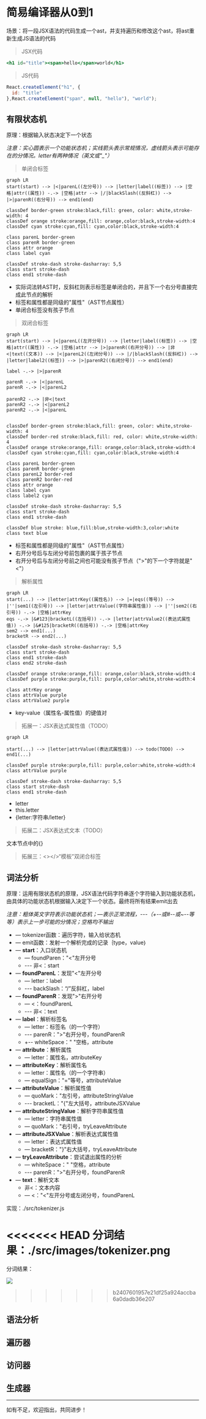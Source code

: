 # 简易编译器从0到1

场景：将一段JSX语法的代码生成一个ast，并支持遍历和修改这个ast，将ast重新生成JS语法的代码

> JSX代码

```jsx
<h1 id="title"><span>hello</span>world</h1>
```
> JS代码

```js
React.createElement("h1", {
  id: "title"
},React.createElement("span", null, "hello"), "world");
```
## 有限状态机

原理：根据输入状态决定下一个状态

*注意：实心圆表示一个功能状态机；实线箭头表示常规情况，虚线箭头表示可能存在的分情况。letter有两种情况（英文或"_"）*

> 单闭合标签

```mermaid
graph LR
start(start) --> |<|parenL((左分号)) --> |letter|label((标签)) --> |空格|attr((属性)) -.-> |空格|attr --> |/|blackSlash((反斜杠)) --> |>|parenR((右分号)) --> end1(end)

classDef border-green stroke:black,fill: green, color: white,stroke-width: 4
classDef orange stroke:orange,fill: orange,color:black,stroke-width:4
classDef cyan stroke:cyan,fill: cyan,color:black,stroke-width:4

class parenL border-green
class parenR border-green
class attr orange
class label cyan

classDef stroke-dash stroke-dasharray: 5,5
class start stroke-dash
class end1 stroke-dash
```

- 实际词法转AST时，反斜杠则表示标签是单闭合的，并且下一个右分号直接完成此节点的解析
- 标签和属性都是同级的"属性"（AST节点属性）
- 单闭合标签没有孩子节点

> 双闭合标签

```mermaid
graph LR
start(start) --> |<|parenL((左开分号)) --> |letter|label((标签)) --> |空格|attr((属性)) -.-> |空格|attr --> |>|parenR((右开分号)) --> |非<|text((文本)) --> |<|parenL2((左闭分号)) --> |/|blackSlash((反斜杠)) --> |letter|label2((标签)) --> |>|parenR2((右闭分号)) --> end1(end)

label -.-> |>|parenR

parenR -.-> |<|parenL
parenR -.-> |<|parenL2

parenR2 -.-> |非<|text
parenR2 -.-> |<|parenL2
parenR2 -.-> |<|parenL


classDef border-green stroke:black,fill: green, color: white,stroke-width: 4
classDef border-red stroke:black,fill: red, color: white,stroke-width: 4
classDef orange stroke:orange,fill: orange,color:black,stroke-width:4
classDef cyan stroke:cyan,fill: cyan,color:black,stroke-width:4

class parenL border-green
class parenR border-green
class parenL2 border-red
class parenR2 border-red
class attr orange
class label cyan
class label2 cyan

classDef stroke-dash stroke-dasharray: 5,5
class start stroke-dash
class end1 stroke-dash

classDef blue stroke: blue,fill:blue,stroke-width:3,color:white
class text blue
```

- 标签和属性都是同级的"属性"（AST节点属性）
- 右开分号后与左闭分号前包裹的属于孩子节点
- 右开分号后与左闭分号前之间也可能没有孩子节点（">"的下一个字符就是"<"）

> 解析属性

```mermaid
graph LR
start(...) --> |letter|attrKey((属性名)) --> |=|eqs((等号)) --> |''|sem1((左引号)) --> |letter|attrValue((字符串属性值)) --> |''|sem2((右引号)) -.-> |空格|attrKey
eqs -.-> |&#123|bracketL((左括号)) -.-> |letter|attrValue2((表达式属性值)) -.-> |&#125|bracketR((右括号)) -.-> |空格|attrKey
sem2 --> end1(...)
bracketR --> end2(...)

classDef stroke-dash stroke-dasharray: 5,5
class start stroke-dash
class end1 stroke-dash
class end2 stroke-dash

classDef orange stroke:orange,fill: orange,color:black,stroke-width:4
classDef purple stroke:purple,fill: purple,color:white,stroke-width:4

class attrKey orange
class attrValue purple
class attrValue2 purple
```

- key-value（属性名-属性值）的键值对

> 拓展一：JSX表达式属性值（TODO）

```mermaid
graph LR

start(...) --> |letter|attrValue((表达式属性值)) --> todo(TODO) --> end1(...)

classDef purple stroke:purple,fill: purple,color:white,stroke-width:4
class attrValue purple

classDef stroke-dash stroke-dasharray: 5,5
class start stroke-dash
class end1 stroke-dash
```

- letter
- this.letter
- {letter:字符串/letter}

> 拓展二：JSX表达式文本（TODO）

文本节点中的{}

> 拓展三：<></>“模板”双闭合标签

## 词法分析

原理：运用有限状态机的原理，JSX语法代码字符串逐个字符输入到功能状态机，由具体的功能状态机根据输入决定下一个状态。最终将所有结果emit出去

*注意：粗体英文字符表示功能状态机；—表示正常流程，---（+--或#--或~--等等）表示上一步可能的分情况；空格均不输出*

- — tokenizer函数：遍历字符，输入给状态机
- — emit函数：发射一个解析完成的记录｛type，value｝
- — **start**：入口状态机
  - — foundParen："<"左开分号
  - --- 非<：start
- — **foundParenL**：发现"<"左开分号
  - — letter：label
  - --- backSlash：“/”反斜杠，label
- — **foundParenR**：发现">"右开分号
  - — <：foundParenL
  - --- 非<：text
- — **label**：解析标签名
  - — letter：标签名（的一个字符）
  - --- parenR：">"右开分号，foundParenR
  - +-- whiteSpace：" "空格，attribute
- — **attribute**：解析属性
  - — letter：属性名，attributeKey
- — **attributeKey**：解析属性名
  - — letter：属性名（的一个字符串）
  - — equalSign："="等号，attributeValue
- — **attributeValue**：解析属性值
  - — quoMark："左引号，attributeStringValue
  - --- bracketL："{"左大括号，attributeJSXValue
- — **attributeStringValue**：解析字符串属性值
  - — letter：字符串属性值
  - — quoMark："右引号，tryLeaveAttribute
- — **attributeJSXValue**：解析表达式属性值
  - — letter：表达式属性值
  - — bracketR："}"右大括号，tryLeaveAttribute
- — **tryLeaveAttribute**：尝试退出属性的分析
  - — whiteSpace：" "空格，attribute
  - --- parenR：">"右开分号，foundParenR
- — **text**：解析文本
  - 非<：文本内容
  - — <："<"左开分号或左闭分号，foundParenL

实现：./src/tokenizer.js

<<<<<<< HEAD
分词结果：./src/images/tokenizer.png
=======
分词结果：

![](https://github.com/AngelPP0502/tiny-compiler/blob/master/images/tokenizer.jpg)
>>>>>>> b2407601957e21df25a924accba6a0dadb36e207

## 语法分析



## 遍历器

## 访问器

## 生成器

------

如有不足，欢迎指出，共同进步！
